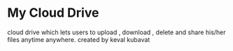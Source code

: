 My Cloud Drive
=====
cloud drive which lets users to upload , download , delete and share his/her files anytime anywhere.
created by keval kubavat
